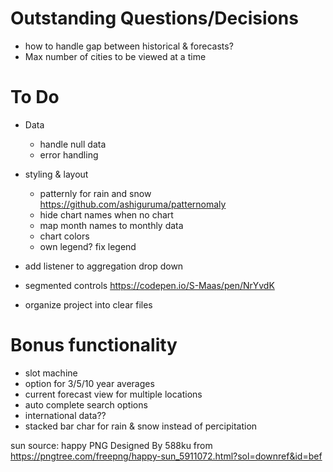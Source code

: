 # Outstanding Questions/Decisions
* how to handle gap between historical & forecasts?
* Max number of cities to be viewed at a time

# To Do
* Data
    * handle null data 
    * error handling
* styling & layout
    * patternly for rain and snow https://github.com/ashiguruma/patternomaly
    * hide chart names when no chart
    * map month names to monthly data
    * chart colors
    * own legend? fix legend
* add listener to aggregation drop down
* segmented controls https://codepen.io/S-Maas/pen/NrYvdK

* organize project into clear files

# Bonus functionality 
* slot machine
* option for 3/5/10 year averages
* current forecast view for multiple locations
* auto complete search options
* international data??
* stacked bar char for rain & snow instead of percipitation

sun source:
happy PNG Designed By 588ku from https://pngtree.com/freepng/happy-sun_5911072.html?sol=downref&id=bef